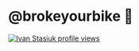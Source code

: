 # @brokeyourbike 👋

[![Ivan Stasiuk profile views](https://u8views.com/api/v1/github/profiles/1554371/views/day-week-month-total-count.svg)](https://u8views.com/github/brokeyourbike)
